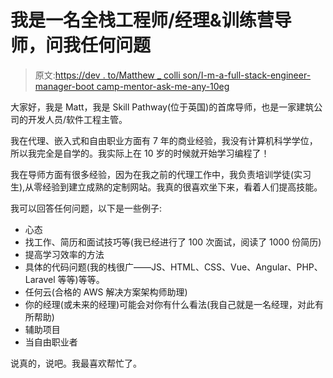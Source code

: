 # 我是一名全栈工程师/经理&训练营导师，问我任何问题

> 原文:[https://dev . to/Matthew _ colli son/I-m-a-full-stack-engineer-manager-boot camp-mentor-ask-me-any-10eg](https://dev.to/matthew_collison/i-m-a-full-stack-engineer-manager-bootcamp-mentor-ask-me-anything-10eg)

大家好，我是 Matt，我是 Skill Pathway(位于英国)的首席导师，也是一家建筑公司的开发人员/软件工程主管。

我在代理、嵌入式和自由职业方面有 7 年的商业经验，我没有计算机科学学位，所以我完全是自学的。我实际上在 10 岁的时候就开始学习编程了！

我在导师方面有很多经验，因为在我之前的代理工作中，我负责培训学徒(实习生),从零经验到建立成熟的定制网站。我真的很喜欢坐下来，看着人们提高技能。

我可以回答任何问题，以下是一些例子:

*   心态
*   找工作、简历和面试技巧等(我已经进行了 100 次面试，阅读了 1000 份简历)
*   提高学习效率的方法
*   具体的代码问题(我的栈很广——JS、HTML、CSS、Vue、Angular、PHP、Laravel 等等)等等。
*   任何云(合格的 AWS 解决方案架构师助理)
*   你的经理(或未来的经理)可能会对你有什么看法(我自己就是一名经理，对此有所帮助)
*   辅助项目
*   当自由职业者

说真的，说吧。我最喜欢帮忙了。